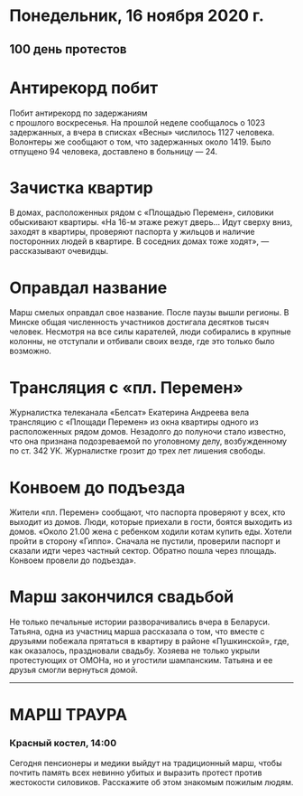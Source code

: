 # Понедельник, 16 ноября 2020 г.
## 100 день протестов



# Антирекорд побит

Побит антирекорд по задержаниям   
с прошлого воскресенья. На прошлой неделе сообщалось о 1023 задержанных, а вчера в списках «Весны» числилось 1127 человека. Волонтеры же сообщают о том, что задержанных около 1419. Было отпущено 94 человека, доставлено в больницу — 24.

# Зачистка квартир 

В домах, расположенных рядом с «Площадью Перемен», силовики обыскивают квартиры. «На 16-м этаже режут дверь… Идут сверху вниз, заходят в квартиры, проверяют паспорта у жильцов и наличие посторонних людей в квартире. В соседних домах тоже ходят», — рассказывают очевидцы.

# Оправдал название

Марш смелых оправдал свое название. После паузы вышли регионы. В Минске общая численность участников достигала десятков тысяч человек. Несмотря на все силы карателей, люди собирались в крупные колонны, не отступали и отбивали своих везде, где это только было возможно.

# Трансляция с «пл. Перемен» 

Журналистка телеканала «Белсат» Екатерина Андреева вела трансляцию с «Площади Перемен» из окна квартиры одного из расположенных рядом домов. Незадолго до полуночи стало известно, что она признана подозреваемой по уголовному делу, возбужденному по ст. 342 УК. Журналистке грозит до трех лет лишения свободы.

# Конвоем до подъезда

Жители «пл. Перемен» сообщают, что паспорта проверяют у всех, кто выходит из домов. Люди, которые приехали в гости, боятся выходить из домов. «Около 21.00 жена с ребенком ходили котам купить еды. Хотели пройти в сторону «Гиппо». Сначала не пустили, проверили паспорт и сказали идти через частный сектор. Обратно пошла через площадь. Конвоем провели до подъезда».

# Марш закончился свадьбой

Не только печальные истории разворачивались вчера в Беларуси. Татьяна, одна из участниц марша рассказала о том, что вместе с друзьями побежала прятаться в квартиру в районе «Пушкинской», где, как оказалось, праздновали свадьбу. Хозяева не только укрыли протестующих от ОМОНа, но и угостили шампанским. Татьяна и ее друзья смогли вернуться домой.

---

# МАРШ ТРАУРА

### Красный костел, 14:00

Сегодня пенсионеры и медики выйдут на традиционный марш, чтобы почтить память всех невинно убитых и выразить протест против жестокости силовиков. Расскажите об этом знакомым пожилым людям.
